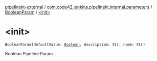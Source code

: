 [pipelinekt-external](../../index.md) / [com.code42.jenkins.pipelinekt.internal.parameters](../index.md) / [BooleanParam](index.md) / [&lt;init&gt;](./-init-.md)

# &lt;init&gt;

`BooleanParam(defaultValue: `[`Boolean`](https://kotlinlang.org/api/latest/jvm/stdlib/kotlin/-boolean/index.html)`, description: Str, name: Str)`

Boolean Pipeline Param

